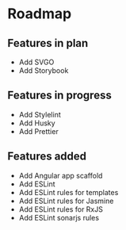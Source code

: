 # Roadmap

## Features in plan

- Add SVGO
- Add Storybook

## Features in progress

- Add Stylelint
- Add Husky
- Add Prettier

## Features added

- Add Angular app scaffold
- Add ESLint
- Add ESLint rules for templates
- Add ESLint rules for Jasmine
- Add ESLint rules for RxJS
- Add ESLint sonarjs rules
